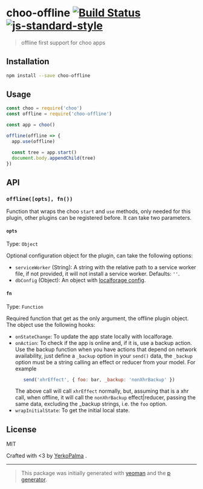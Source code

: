 # choo-offline [![Build Status](https://secure.travis-ci.org/YerkoPalma/choo-offline.svg?branch=master)](https://travis-ci.org/YerkoPalma/choo-offline) [![js-standard-style](https://img.shields.io/badge/code%20style-standard-brightgreen.svg?style=flat)](https://github.com/feross/standard)

> offline first support for choo apps

## Installation

```bash
npm install --save choo-offline
```

## Usage

```javascript
const choo = require('choo')
const offline = require('choo-offline')

const app = choo()

offline(offline => {
  app.use(offline)

  const tree = app.start()
  document.body.appendChild(tree)
})
```

## API

### `offline([opts], fn())`

Function that wraps the choo `start` and `use` methods, only needed for this plugin, other plugins can be registered before.
It can take two parameters.

#### `opts`

Type: `Object`

Optional configuration object for the plugin, can take the following options:

- `serviceWorker` (String): A string with the relative path to a service worker file, if not provided, it will not install a service worker. Defaults: `''`.
- `dbConfig` (Object): An object with [localforage config](https://github.com/localForage/localForage#configuration).

#### `fn`

Type: `Function`

Required function that get as the only argument, the offline plugin object. The object use the following hooks:

- `onStateChange`: To update the app state locally with localforage.
- `onAction`: To check if the app is online and, if it is, use a backup action. Use the backup function when you have actions that depend on network availability,
   just define a `_backup` option in your `send()` data, the `_backup` option must be a string calling an effect or reducer from your model. For example
   ```javascript
      send('xhrEffect', { foo: bar, _backup: 'nonXhrBackup' })
   ```
   The above call will call `xhrEffect` normally, but, assuming that is a xhr call, when offline, it will call the `nonXhrBackup` effect|reducer, passing the same data, excluding the _backup strings, i.e. the `foo` option. 
- `wrapInitialState`: To get the initial local state.

## License

MIT

Crafted with <3 by [YerkoPalma](https://github.com/YerkoPalma) .

***

> This package was initially generated with [yeoman](http://yeoman.io) and the [p generator](https://github.com/johnotander/generator-p.git).
